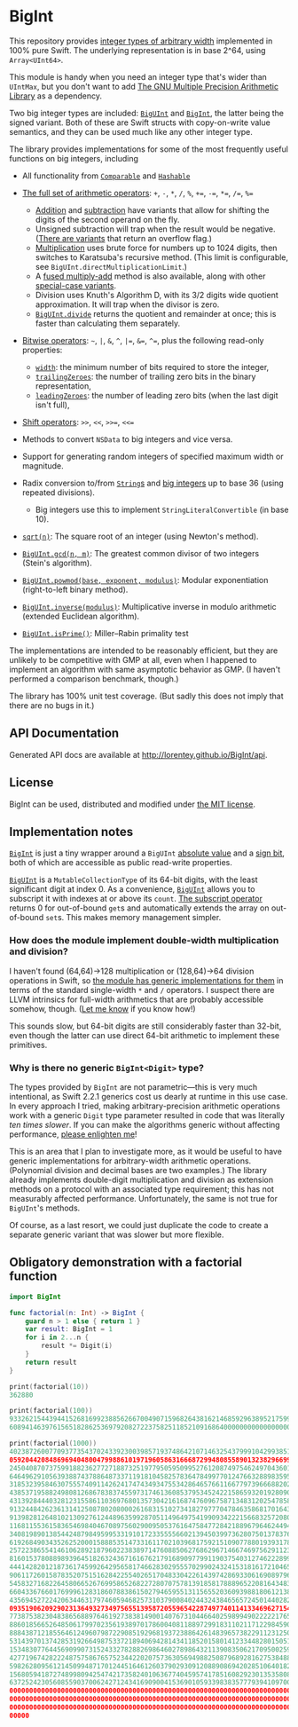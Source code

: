 # BigInt

This repository provides [integer types of arbitrary width][wiki] implemented
in 100% pure Swift. The underlying representation is in base 2^64, using `Array<UInt64>`.
                                                                  
[wiki]: https://en.wikipedia.org/wiki/Arbitrary-precision_arithmetic

This module is handy when you need an integer type that's wider than `UIntMax`, but 
you don't want to add [The GNU Multiple Precision Arithmetic Library][GMP] 
as a dependency.

[GMP]: https://gmplib.org

Two big integer types are included: [`BigUInt`][BigUInt] and [`BigInt`][BigInt], 
the latter being the signed variant.
Both of these are Swift structs with copy-on-write value semantics, and they can be used much 
like any other integer type.

The library provides implementations for some of the most frequently useful functions on 
big integers, including

- All functionality from [`Comparable`][comparison] and [`Hashable`][hashing]

- [The full set of arithmetic operators][addition]: `+`, `-`, `*`, `/`, `%`, `+=`, `-=`, `*=`, `/=`, `%=`
  - [Addition][addition] and [subtraction][subtraction] have variants that allow for 
    shifting the digits of the second operand on the fly.
  - Unsigned subtraction will trap when the result would be negative. 
    ([There are variants][subtraction] that return an overflow flag.)
  - [Multiplication][star] uses brute force for numbers up to 1024 digits, then switches to Karatsuba's recursive method. 
    (This limit is configurable, see `BigUInt.directMultiplicationLimit`.) 
  - A [fused multiply-add][fused] method is also available, along with other [special-case variants][multiplication].
  - Division uses Knuth's Algorithm D, with its 3/2 digits wide quotient approximation. 
    It will trap when the divisor is zero. 
  - [`BigUInt.divide`][divide] returns the quotient and
    remainder at once; this is faster than calculating them separately.

- [Bitwise operators][bitwise]: `~`, `|`, `&`, `^`, `|=`, `&=`, `^=`, plus the following read-only properties:
  - [`width`][width]: the minimum number of bits required to store the integer,
  - [`trailingZeroes`][trailingZeroes]: the number of trailing zero bits in the binary representation,
  - [`leadingZeroes`][leadingZeroes]: the number of leading zero bits (when the last digit isn't full),

- [Shift operators][shift]: `>>`, `<<`, `>>=`, `<<=`

- Methods to convert `NSData` to big integers and vice versa.

- Support for generating random integers of specified maximum width or magnitude.

- Radix conversion to/from [`String`s][radix1] and [big integers][radix2] up to base 36 (using repeated divisions).
  - Big integers use this to implement `StringLiteralConvertible` (in base 10).
  
- [`sqrt(n)`][sqrt]: The square root of an integer (using Newton's method).

- [`BigUInt.gcd(n, m)`][GCD]: The greatest common divisor of two integers (Stein's algorithm).
  
- [`BigUInt.powmod(base, exponent, modulus)`][powmod]: Modular exponentiation (right-to-left binary method).
- [`BigUInt.inverse(modulus)`][inverse]: Multiplicative inverse in modulo arithmetic (extended Euclidean algorithm).
- [`BigUInt.isPrime()`][prime]: Miller–Rabin primality test

The implementations are intended to be reasonably efficient, but they are unlikely to be
competitive with GMP at all, even when I happened to implement an algorithm with same asymptotic
behavior as GMP. (I haven't performed a comparison benchmark, though.)

The library has 100% unit test coverage. (But sadly this does not imply that there are no bugs
in it.)

## API Documentation

Generated API docs are available at http://lorentey.github.io/BigInt/api.

## License

BigInt can be used, distributed and modified under [the MIT license][license].

## Implementation notes

[`BigInt`][BigInt] is just a tiny wrapper around a `BigUInt` [absolute value][abs] and a 
[sign bit][negative], both of which are accessible as public read-write properties. 

[`BigUInt`][BigUInt] is a `MutableCollectionType` of its 64-bit digits, with the least significant 
digit at index 0. As a convenience, [`BigUInt`][BigUInt] allows you to subscript it with indexes at
or above its `count`. [The subscript operator][subscript] returns 0 for out-of-bound `get`s and
automatically extends the array on out-of-bound `set`s. This makes memory management simpler.

### How does the module implement double-width multiplication and division? 

I haven't found (64,64)->128 multiplication or (128,64)->64 division operations
in Swift, so [the module has generic implementations for them][fullmuldiv] in terms of the standard
single-width `*` and `/` operators. I suspect there are LLVM intrinsics for full-width 
arithmetics that are probably accessible somehow, though. ([Let me know][twitter] if you know how!)

This sounds slow, but 64-bit digits are
still considerably faster than 32-bit, even though the latter can use direct 64-bit arithmetic to
implement these primitives.

[fullmuldiv]: https://github.com/lorentey/BigInt/blob/v1.0.0/Sources/BigDigit.swift#L104-L177

### Why is there no generic `BigInt<Digit>` type?

The types provided by `BigInt` are not parametric—this is very much intentional, as 
Swift 2.2.1 generics cost us dearly at runtime in this use case. In every approach I tried,
making arbitrary-precision arithmetic operations work with a generic `Digit` type parameter 
resulted in code that was literally *ten times slower*. If you can make the algorithms generic
without affecting performance, [please enlighten me][twitter]!

This is an area that I plan to investigate more, as it would be useful to have generic
implementations for arbitrary-width arithmetic operations. (Polynomial division and decimal bases
are two examples.) The library already implements double-digit multiplication and division as 
extension methods on a protocol with an associated type requirement; this has not measurably affected
performance. Unfortunately, the same is not true for `BigUInt`'s methods.

Of course, as a last resort, we could just duplicate the code to create a separate
generic variant that was slower but more flexible.

[license]: https://github.com/lorentey/BigInt/blob/master/LICENSE.md
[twitter]: https://twitter.com/lorentey
[BigUInt]: http://lorentey.github.io/BigInt/api/Structs/BigUInt.html
[BigInt]: http://lorentey.github.io/BigInt/api/Structs/BigInt.html
[comparison]: http://lorentey.github.io/BigInt/api/Functions.html#/Comparison
[hashing]: http://lorentey.github.io/BigInt/api/Structs/BigUInt.html#/Hashing
[addition]: http://lorentey.github.io/BigInt/api/Structs/BigUInt.html#/Addition
[subtraction]: http://lorentey.github.io/BigInt/api/Structs/BigUInt.html#/Subtraction
[star]: http://lorentey.github.io/BigInt/api/Functions.html#/s:ZF6BigIntoi1mFTVS_7BigUIntS0__S0_
[fused]: http://lorentey.github.io/BigInt/api/Structs/BigUInt.html#/s:FV6BigInt7BigUInt21multiplyAndAddInPlaceFRS0_FTS0_VSs6UInt645shiftSi_T_
[multiplication]: http://lorentey.github.io/BigInt/api/Structs/BigUInt.html#/Multiplication
[division]: http://lorentey.github.io/BigInt/api/Structs/BigUInt.html#/Division
[divide]: http://lorentey.github.io/BigInt/api/Structs/BigUInt.html#/s:FV6BigInt7BigUInt6divideFS0_FS0_T3divS0_3modS0__
[bitwise]: http://lorentey.github.io/BigInt/api/Functions.html#/Bitwise%20Operators
[width]: http://lorentey.github.io/BigInt/api/Structs/BigUInt.html#/s:vV6BigInt7BigUInt5widthSi
[leadingZeroes]: http://lorentey.github.io/BigInt/api/Structs/BigUInt.html#/s:vV6BigInt7BigUInt13leadingZeroesSi
[trailingZeroes]: http://lorentey.github.io/BigInt/api/Structs/BigUInt.html#/s:vV6BigInt7BigUInt14trailingZeroesSi
[shift]: http://lorentey.github.io/BigInt/api/Functions.html#/Shift%20Operators
[radix1]: http://lorentey.github.io/BigInt/api/Extensions/String.html#/s:FE6BigIntSScFMSSFTVS_7BigUInt5radixSi9uppercaseSb_SS
[radix2]: http://lorentey.github.io/BigInt/api/Structs/BigUInt.html#/s:FV6BigInt7BigUIntcFMS0_FTSS5radixSi_GSqS0__
[sqrt]: http://lorentey.github.io/BigInt/api/Functions.html#/s:F6BigInt4sqrtFVS_7BigUIntS0_
[GCD]: http://lorentey.github.io/BigInt/api/Structs/BigUInt.html#/s:ZFV6BigInt7BigUInt3gcdFMS0_FTS0_S0__S0_
[powmod]: http://lorentey.github.io/BigInt/api/Structs/BigUInt.html#/s:ZFV6BigInt7BigUInt6powmodFMS0_FTS0_S0_7modulusS0__S0_
[inverse]: https://TODO
[prime]: https://TODO
[abs]: http://lorentey.github.io/BigInt/api/Structs/BigInt.html#/s:vV6BigInt6BigInt3absVS_7BigUInt
[negative]: http://lorentey.github.io/BigInt/api/Structs/BigInt.html#/s:vV6BigInt6BigInt8negativeSb
[subscript]: https://github.com/lorentey/BigInt/blob/v1.0.0/Sources/BigUInt.swift#L127-L150


## Obligatory demonstration with a factorial function

```Swift
import BigInt

func factorial(n: Int) -> BigInt {
    guard n > 1 else { return 1 }
    var result: BigInt = 1    
	for i in 2...n {
        result *= Digit(i)
    }
    return result
}

print(factorial(10))
362880

print(factorial(100))
93326215443944152681699238856266700490715968264381621468592963895217599993229915
6089414639761565182862536979208272237582511852109168640000000000000000000000

print(factorial(1000))
40238726007709377354370243392300398571937486421071463254379991042993851239862902
05920442084869694048004799886101971960586316668729948085589013238296699445909974
24504087073759918823627727188732519779505950995276120874975462497043601418278094
64649629105639388743788648733711918104582578364784997701247663288983595573543251
31853239584630755574091142624174743493475534286465766116677973966688202912073791
43853719588249808126867838374559731746136085379534524221586593201928090878297308
43139284440328123155861103697680135730421616874760967587134831202547858932076716
91324484262361314125087802080002616831510273418279777047846358681701643650241536
91398281264810213092761244896359928705114964975419909342221566832572080821333186
11681155361583654698404670897560290095053761647584772842188967964624494516076535
34081989013854424879849599533191017233555566021394503997362807501378376153071277
61926849034352625200015888535147331611702103968175921510907788019393178114194545
25722386554146106289218796022383897147608850627686296714667469756291123408243920
81601537808898939645182632436716167621791689097799119037540312746222899880051954
44414282012187361745992642956581746628302955570299024324153181617210465832036786
90611726015878352075151628422554026517048330422614397428693306169089796848259012
54583271682264580665267699586526822728070757813918581788896522081643483448259932
66043367660176999612831860788386150279465955131156552036093988180612138558600301
43569452722420634463179746059468257310379008402443243846565724501440282188525247
09351906209290231364932734975655139587205596542287497740114133469627154228458623
77387538230483865688976461927383814900140767310446640259899490222221765904339901
88601856652648506179970235619389701786004081188972991831102117122984590164192106
88843871218556461249607987229085192968193723886426148396573822911231250241866493
53143970137428531926649875337218940694281434118520158014123344828015051399694290
15348307764456909907315243327828826986460278986432113908350621709500259738986355
42771967428222487575867657523442202075736305694988250879689281627538488633969099
59826280956121450994871701244516461260379029309120889086942028510640182154399457
15680594187274899809425474217358240106367740459574178516082923013535808184009699
63725242305608559037006242712434169090041536901059339838357779394109700277534720
00000000000000000000000000000000000000000000000000000000000000000000000000000000
00000000000000000000000000000000000000000000000000000000000000000000000000000000
00000000000000000000000000000000000000000000000000000000000000000000000000000000
00000
```
